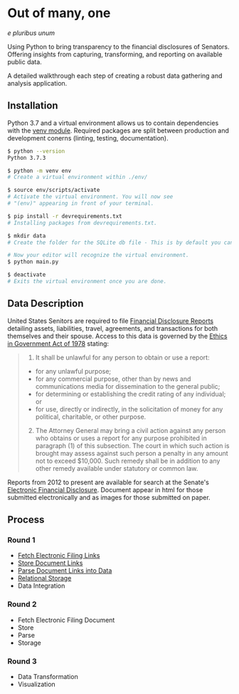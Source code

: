 # Out of many, one

_e pluribus unum_

Using Python to bring transparency to the financial disclosures of Senators. Offering insights from capturing, transforming, and reporting on available public data.

A detailed walkthrough each step of creating a robust data gathering and analysis application.

## Installation

Python 3.7 and a virtual environment allows us to contain dependencies with the [venv module](https://docs.python.org/3.7/library/venv.html). Required packages are split between production and development conerns (linting, testing, documentation).

```bash
$ python --version
Python 3.7.3

$ python -m venv env
# Create a virtual environment within ./env/

$ source env/scripts/activate
# Activate the virtual environment. You will now see
# "(env)" appearing in front of your terminal.

$ pip install -r devrequirements.txt
# Installing packages from devrequirements.txt.

$ mkdir data
# Create the folder for the SQLite db file - This is by default you can change the location in the Storage module

# Now your editor will recognize the virtual environment.
$ python main.py

$ deactivate
# Exits the virtual environment once you are done.
```

## Data Description

United States Senitors are required to file [Financial Disclosure Reports](https://www.ethics.senate.gov/public/index.cfm/financialdisclosure) detailing assets, liabilities, travel, agreements, and transactions for both themselves and their spouse. Access to this data is governed by the [Ethics in Government Act of 1978](https://legcounsel.house.gov/Comps/Ethics%20In%20Government%20Act%20Of%201978.pdf) stating:

> 1.  It shall be unlawful for any person to obtain or use a report:
>    - for any unlawful purpose;
>    - for any commercial purpose, other than by news and communications media for dissemination to the general public;
>    - for determining or establishing the credit rating of any individual; or
>    - for use, directly or indirectly, in the solicitation of money for any political, charitable, or other purpose.
> 2.  The Attorney General may bring a civil action against any person who obtains or uses a report for any purpose prohibited in paragraph (1) of this subsection. The court in which such action is brought may assess against such person a penalty in any amount not to exceed \$10,000. Such remedy shall be in addition to any other remedy available under statutory or common law.

Reports from 2012 to present are available for search at the Senate's [Electronic Financial Disclosure](https://efdsearch.senate.gov/search/home/). Document appear in html for those submitted electronically and as images for those submitted on paper.

## Process

### Round 1

- [Fetch Electronic Filing Links](./Process_01_Fetch.md)
- [Store Document Links](./Process_02_Store_Document_Links.md)
- [Parse Document Links into Data](./Process_03_Parse.md)
- [Relational Storage](./Process_04_Relational_Storage.md)
- Data Integration

### Round 2

- Fetch Electronic Filing Document
- Store
- Parse
- Storage

### Round 3

- Data Transformation
- Visualization
